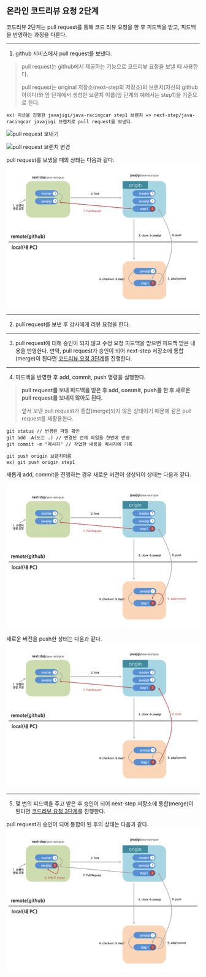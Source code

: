 ## 온라인 코드리뷰 요청 2단계
코드리뷰 2단계는 pull request를 통해 코드 리뷰 요청을 한 후 피드백을 받고, 피드백을 반영하는 과정을 다룬다.

---
1.  github 서비스에서 pull request를 보낸다.
> pull request는 github에서 제공하는 기능으로 코드리뷰 요청을 보낼 때 사용한다.
> 
> pull request는 original 저장소(next-step의 저장소)의 브랜치(자신의 github 아이디)와 앞 단계에서 생성한 브랜치 이름(앞 단계의 예에서는 step1)을 기준으로 한다.

```
ex) 미션을 진행한 javajigi/java-racingcar step1 브랜치 => next-step/java-racingcar javajigi 브랜치로 pull request를 보낸다.
```
![pull request 보내기](./images/pull_request_1.png)

![pull request 브랜치 변경](./images/pull_request_2.png)

pull request를 보냈을 때의 상태는 다음과 같다.
![pull request](./images/pull_request.png)

---
2. pull request를 보낸 후 강사에게 리뷰 요청을 한다.

---
3. pull request에 대해 승인이 되지 않고 수정 요청 피드백을 받으면 피드백 받은 내용을 반영한다. 만약, pull request가 승인이 되어 next-step 저장소에 통합(merge)이 된다면 [코드리뷰 요청 3단계](./review-step3.md)를 진행한다.

---
4. 피드백을 반영한 후 add, commit, push 명령을 실행한다.
> **pull request를 보내 피드백을 받은 후 add, commit, push를 한 후 새로운 pull request를 보내지 않아도 된다.**
>
> 앞서 보낸 pull request가 통합(merge)되지 않은 상태이기 때문에 같은 pull request를 재활용한다.

```
git status // 변경된 파일 확인
git add -A(또는 .) // 변경된 전체 파일을 한번에 반영
git commit -m "메시지" // 작업한 내용을 메시지에 기록
```

```
git push origin 브랜치이름
ex) git push origin step1
```

새롭게 add, commit을 진행하는 경우 새로운 버전이 생성되어 상태는 다음과 같다.

![add commit2](./images/add_commit_2.png)

새로운 버전을 push한 상태는 다음과 같다.
![push2](./images/push2.png)

---
5. 몇 번의 피드백을 주고 받은 후 승인이 되어 next-step 저장소에 통합(merge)이 된다면 [코드리뷰 요청 3단계](./review-step3.md)를 진행한다.

pull request가 승인이 되어 통합이 된 후의 상태는 다음과 같다.
![approve pr](./images/approve_pr.png)
